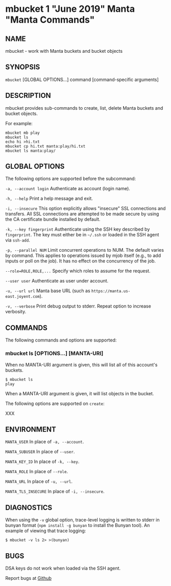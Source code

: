 # mbucket 1 "June 2019" Manta "Manta Commands"

## NAME

mbucket - work with Manta buckets and bucket objects

## SYNOPSIS

`mbucket` [GLOBAL OPTIONS...] command [command-specific arguments]

## DESCRIPTION

mbucket provides sub-commands to create, list, delete Manta buckets and
bucket objects.

For example:

    mbucket mb play
    mbucket ls
    echo hi >hi.txt
    mbucket cp hi.txt manta:play/hi.txt
    mbucket ls manta:play/

## GLOBAL OPTIONS

The following options are supported before the subcommand:

`-a, --account login`
  Authenticate as account (login name).

`-h, --help`
  Print a help message and exit.

`-i, --insecure`
  This option explicitly allows "insecure" SSL connections and transfers.  All
  SSL connections are attempted to be made secure by using the CA certificate
  bundle installed by default.

`-k, --key fingerprint`
  Authenticate using the SSH key described by `fingerprint`.  The key must
  either be in `~/.ssh` or loaded in the SSH agent via `ssh-add`.

`-p, --parallel NUM`
  Limit concurrent operations to NUM. The default varies by command. This
  applies to operations issued by mjob itself (e.g., to add inputs or poll on
  the job). It has no effect on the concurrency of the job.

`--role=ROLE,ROLE,...`
  Specify which roles to assume for the request.

`--user user`
  Authenticate as user under account.

`-u, --url url`
  Manta base URL (such as `https://manta.us-east.joyent.com`).

`-v, --verbose`
  Print debug output to stderr.  Repeat option to increase verbosity.

## COMMANDS

The following commands and options are supported:

### mbucket ls [OPTIONS...] [MANTA-URI]

When no MANTA-URI argument is given, this will list all of this account's
buckets.

```
$ mbucket ls
play
```

When a MANTA-URI argument is given, it will list objects in the bucket.

The following options are supported on `create`:

XXX


## ENVIRONMENT

`MANTA_USER`
  In place of `-a, --account`.

`MANTA_SUBUSER`
  In place of `--user`.

`MANTA_KEY_ID`
  In place of `-k, --key`.

`MANTA_ROLE`
  In place of `--role`.

`MANTA_URL`
  In place of `-u, --url`.

`MANTA_TLS_INSECURE`
  In place of `-i, --insecure`.


## DIAGNOSTICS

When using the `-v` global option, trace-level logging is written to stderr
in bunyan format (`npm install -g bunyan` to install the Bunyan tool).
An example of viewing that trace logging:

    $ mbucket -v ls 2> >(bunyan)


## BUGS

DSA keys do not work when loaded via the SSH agent.

Report bugs at [Github](https://github.com/joyent/node-manta/issues)
